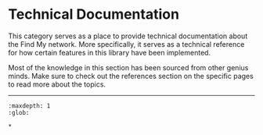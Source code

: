 # Technical Documentation

This category serves as a place to provide technical documentation about the Find My network.
More specifically, it serves as a technical reference for how certain features in this
library have been implemented.

Most of the knowledge in this section has been sourced from other genius minds.
Make sure to check out the references section on the specific pages to read more about the topics.

* * *

```{toctree}
:maxdepth: 1
:glob:

*
```
